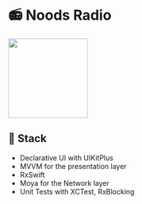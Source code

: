 # 📻 Noods Radio

<img width=160 src="https://user-images.githubusercontent.com/274318/160160835-8684ad21-6ed7-456c-9a62-01afb807fa34.jpg">

## 🚀 Stack

* Declarative UI with UIKitPlus
* MVVM for the presentation layer
* RxSwift
* Moya for the Network layer
* Unit Tests with XCTest, RxBlocking
